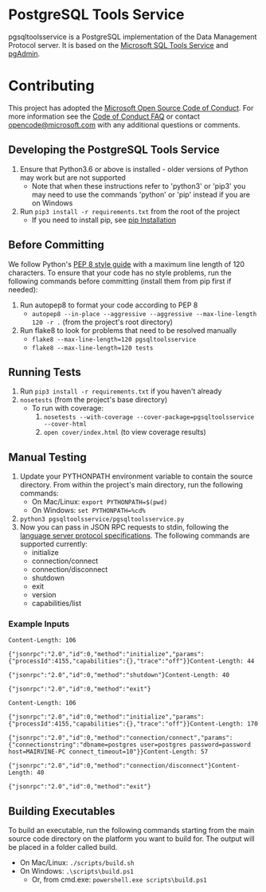 # PostgreSQL Tools Service
pgsqltoolsservice is a PostgreSQL implementation of the Data Management Protocol server. It is based on the [Microsoft SQL Tools Service](https://github.com/Microsoft/sqltoolsservice) and [pgAdmin](https://www.pgadmin.org).

# Contributing

This project has adopted the [Microsoft Open Source Code of Conduct](https://opensource.microsoft.com/codeofconduct/). For more information see the [Code of Conduct FAQ](https://opensource.microsoft.com/codeofconduct/faq/) or contact [opencode@microsoft.com](mailto:opencode@microsoft.com) with any additional questions or comments.

## Developing the PostgreSQL Tools Service
1. Ensure that Python3.6 or above is installed - older versions of Python may work but are not supported
    - Note that when these instructions refer to 'python3' or 'pip3' you may need to use the commands 'python' or 'pip' instead if you are on Windows
2. Run `pip3 install -r requirements.txt` from the root of the project
    - If you need to install pip, see [pip Installation](https://pip.pypa.io/en/latest/installing/)

## Before Committing
We follow Python's [PEP 8 style guide](https://www.python.org/dev/peps/pep-0008) with a maximum line length of 120 characters. To ensure that your code has no style problems, run the following commands before committing (install them from pip first if needed):
1. Run autopep8 to format your code according to PEP 8
    - `autopep8 --in-place --aggressive --aggressive --max-line-length 120 -r .` (from the project's root directory)
2. Run flake8 to look for problems that need to be resolved manually
    - `flake8 --max-line-length=120 pgsqltoolsservice`
    - `flake8 --max-line-length=120 tests`

## Running Tests
1. Run `pip3 install -r requirements.txt` if you haven't already
2. `nosetests` (from the project's base directory)
    - To run with coverage:
        1. `nosetests --with-coverage --cover-package=pgsqltoolsservice --cover-html`
        2. `open cover/index.html` (to view coverage results)

## Manual Testing
1. Update your PYTHONPATH environment variable to contain the source directory. From within the project's main directory, run the following commands:
    - On Mac/Linux: `export PYTHONPATH=$(pwd)`
    - On Windows: `set PYTHONPATH=%cd%`
2. `python3 pgsqltoolsservice/pgsqltoolsservice.py`
3. Now you can pass in JSON RPC requests to stdin, following the [language server protocol specifications](https://github.com/Microsoft/language-server-protocol/blob/master/protocol.md). The following commands are supported currently:
    - initialize
    - connection/connect
    - connection/disconnect
    - shutdown
    - exit
    - version
    - capabilities/list

### Example Inputs
```
Content-Length: 106

{"jsonrpc":"2.0","id":0,"method":"initialize","params":{"processId":4155,"capabilities":{},"trace":"off"}}Content-Length: 44

{"jsonrpc":"2.0","id":0,"method":"shutdown"}Content-Length: 40

{"jsonrpc":"2.0","id":0,"method":"exit"}
```

```
Content-Length: 106

{"jsonrpc":"2.0","id":0,"method":"initialize","params":{"processId":4155,"capabilities":{},"trace":"off"}}Content-Length: 170

{"jsonrpc":"2.0","id":0,"method":"connection/connect","params":{"connectionstring":"dbname=postgres user=postgres password=password host=MAIRVINE-PC connect_timeout=10"}}Content-Length: 57

{"jsonrpc":"2.0","id":0,"method":"connection/disconnect"}Content-Length: 40

{"jsonrpc":"2.0","id":0,"method":"exit"}
```

## Building Executables
To build an executable, run the following commands starting from the main source code directory on the platform you want to build for. The output will be placed in a folder called build.
- On Mac/Linux: `./scripts/build.sh`
- On Windows: `.\scripts\build.ps1`
    - Or, from cmd.exe: `powershell.exe scripts\build.ps1`
